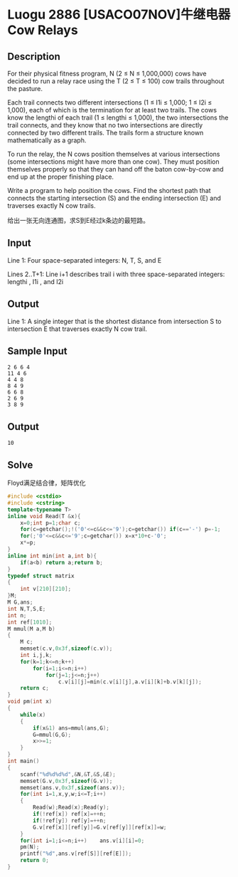 # Luogu 2886 [USACO07NOV]牛继电器Cow Relays
## Description

For their physical fitness program, N (2 ≤ N ≤ 1,000,000) cows have decided to run a relay race using the T (2 ≤ T ≤ 100) cow trails throughout the pasture.

Each trail connects two different intersections (1 ≤ I1i ≤ 1,000; 1 ≤ I2i ≤ 1,000), each of which is the termination for at least two trails. The cows know the lengthi of each trail (1 ≤ lengthi  ≤ 1,000), the two intersections the trail connects, and they know that no two intersections are directly connected by two different trails. The trails form a structure known mathematically as a graph.

To run the relay, the N cows position themselves at various intersections (some intersections might have more than one cow). They must position themselves properly so that they can hand off the baton cow-by-cow and end up at the proper finishing place.

Write a program to help position the cows. Find the shortest path that connects the starting intersection (S) and the ending intersection (E) and traverses exactly N cow trails.

给出一张无向连通图，求S到E经过k条边的最短路。

## Input
Line 1: Four space-separated integers: N, T, S, and E

Lines 2..T+1: Line i+1 describes trail i with three space-separated integers: lengthi , I1i , and I2i
## Output
Line 1: A single integer that is the shortest distance from intersection S to intersection E that traverses exactly N cow trail.
## Sample Input
```
2 6 6 4
11 4 6
4 4 8
8 4 9
6 6 8
2 6 9
3 8 9
```
## Output
```
10
```
## Solve
Floyd满足结合律，矩阵优化
```cpp
#include <cstdio>
#include <cstring>
template<typename T>
inline void Read(T &x){
    x=0;int p=1;char c;
    for(c=getchar();!('0'<=c&&c<='9');c=getchar()) if(c=='-') p=-1;
    for(;'0'<=c&&c<='9';c=getchar()) x=x*10+c-'0';
    x*=p;
}
inline int min(int a,int b){
    if(a<b) return a;return b;
}
typedef struct matrix
{
    int v[210][210];
}M;
M G,ans;
int N,T,S,E;
int n;
int ref[1010];
M mmul(M a,M b)
{
    M c;
    memset(c.v,0x3f,sizeof(c.v));
    int i,j,k;
    for(k=1;k<=n;k++)
        for(i=1;i<=n;i++)
            for(j=1;j<=n;j++)
                c.v[i][j]=min(c.v[i][j],a.v[i][k]+b.v[k][j]);
    return c;
}
void pm(int x)
{
    while(x)
    {
        if(x&1) ans=mmul(ans,G);
        G=mmul(G,G);
        x>>=1;
    }
}
int main()
{
    scanf("%d%d%d%d",&N,&T,&S,&E);
    memset(G.v,0x3f,sizeof(G.v));
    memset(ans.v,0x3f,sizeof(ans.v));
    for(int i=1,x,y,w;i<=T;i++)
    {
        Read(w);Read(x);Read(y);
        if(!ref[x]) ref[x]=++n;
        if(!ref[y]) ref[y]=++n;
        G.v[ref[x]][ref[y]]=G.v[ref[y]][ref[x]]=w;
    }
    for(int i=1;i<=n;i++)    ans.v[i][i]=0;
    pm(N);
    printf("%d",ans.v[ref[S]][ref[E]]);
    return 0;
}
```